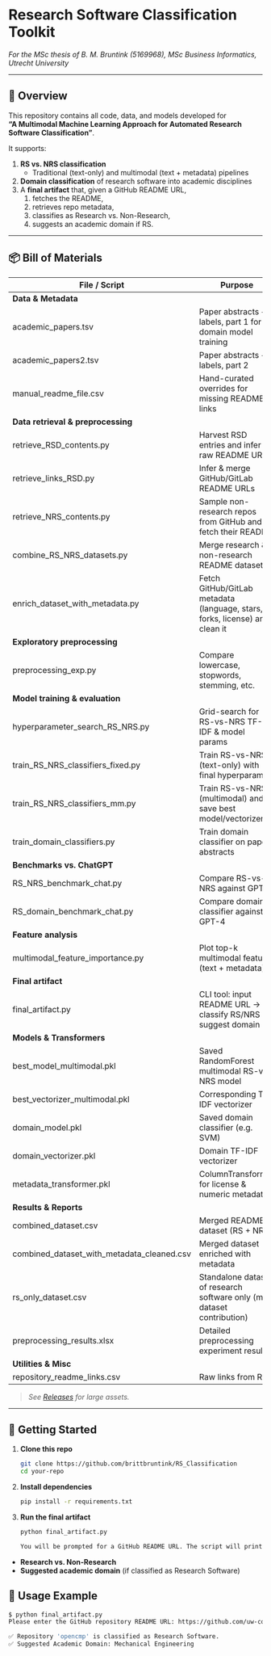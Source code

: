 # Research Software Classification Toolkit

*For the MSc thesis of B. M. Bruntink (5169968), MSc Business Informatics, Utrecht University*

---

## 📖 Overview

This repository contains all code, data, and models developed for  
**“A Multimodal Machine Learning Approach for Automated Research Software Classification”**.

It supports:

1. **RS vs. NRS classification**  
   - Traditional (text-only) and multimodal (text + metadata) pipelines  
2. **Domain classification** of research software into academic disciplines  
3. A **final artifact** that, given a GitHub README URL,  
   1. fetches the README,  
   2. retrieves repo metadata,  
   3. classifies as Research vs. Non-Research,  
   4. suggests an academic domain if RS.

---

## 📦 Bill of Materials

| File / Script                                | Purpose                                                                                       |
|----------------------------------------------|-----------------------------------------------------------------------------------------------|
| **Data & Metadata**                          |                                                                                               |
| academic_papers.tsv                          | Paper abstracts + labels, part 1 for domain model training                                    |
| academic_papers2.tsv                         | Paper abstracts + labels, part 2                                                              |
| manual_readme_file.csv                       | Hand-curated overrides for missing README links                                               |
| **Data retrieval & preprocessing**           |                                                                                               |
| retrieve_RSD_contents.py                     | Harvest RSD entries and infer raw README URLs                                                 |
| retrieve_links_RSD.py                        | Infer & merge GitHub/GitLab README URLs                                                       |
| retrieve_NRS_contents.py                     | Sample non-research repos from GitHub and fetch their README                                  |
| combine_RS_NRS_datasets.py                   | Merge research & non-research README datasets                                                 |
| enrich_dataset_with_metadata.py              | Fetch GitHub/GitLab metadata (language, stars, forks, license) and clean it                   |
| **Exploratory preprocessing**                |                                                                                               |
| preprocessing_exp.py                         | Compare lowercase, stopwords, stemming, etc.                                                  |
| **Model training & evaluation**              |                                                                                               |
| hyperparameter_search_RS_NRS.py              | Grid-search for RS-vs-NRS TF-IDF & model params                                               |
| train_RS_NRS_classifiers_fixed.py            | Train RS-vs-NRS (text-only) with final hyperparams                                            |
| train_RS_NRS_classifiers_mm.py               | Train RS-vs-NRS (multimodal) and save best model/vectorizer                                   |
| train_domain_classifiers.py                  | Train domain classifier on paper abstracts                                                    |
| **Benchmarks vs. ChatGPT**                   |                                                                                               |
| RS_NRS_benchmark_chat.py                     | Compare RS-vs-NRS against GPT-4                                                               |
| RS_domain_benchmark_chat.py                  | Compare domain classifier against GPT-4                                                       |
| **Feature analysis**                         |                                                                                               |
| multimodal_feature_importance.py             | Plot top-k multimodal features (text + metadata)                                              |
| **Final artifact**                           |                                                                                               |
| final_artifact.py                            | CLI tool: input README URL → classify RS/NRS + suggest domain                                 |
| **Models & Transformers**                    |                                                                                               |
| best_model_multimodal.pkl                    | Saved RandomForest multimodal RS-vs-NRS model                                                 |
| best_vectorizer_multimodal.pkl               | Corresponding TF-IDF vectorizer                                                               |
| domain_model.pkl                             | Saved domain classifier (e.g. SVM)                                                            |
| domain_vectorizer.pkl                        | Domain TF-IDF vectorizer                                                                      |
| metadata_transformer.pkl                     | ColumnTransformer for license & numeric metadata                                              |
| **Results & Reports**                        |                                                                                               |
| combined_dataset.csv                         | Merged README dataset (RS + NRS)                                                              |
| combined_dataset_with_metadata_cleaned.csv   | Merged dataset enriched with metadata                                                         |
| rs_only_dataset.csv                          | Standalone dataset of research software only (main dataset contribution)                      |
| preprocessing_results.xlsx                   | Detailed preprocessing experiment results                                                     |
| **Utilities & Misc**                         |                                                                                               |
| repository_readme_links.csv                  | Raw links from RSD                                                                            |

> _See [Releases](https://github.com/brittbruntink/RS_Classification/releases) for large assets._


---

## 🚀 Getting Started

1. **Clone this repo**  
   ```bash
   git clone https://github.com/brittbruntink/RS_Classification
   cd your-repo

2. **Install dependencies**
   ```bash
   pip install -r requirements.txt

3. **Run the final artifact**
   ```bash
   python final_artifact.py

   You will be prompted for a GitHub README URL. The script will print:

  - **Research vs. Non-Research**
  - **Suggested academic domain** (if classified as Research Software)

## 📖 Usage Example

```bash
$ python final_artifact.py
Please enter the GitHub repository README URL: https://github.com/uw-comphys/opencmp/blob/main/README.md 

✅ Repository 'opencmp' is classified as Research Software.
✅ Suggested Academic Domain: Mechanical Engineering 
